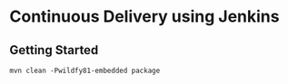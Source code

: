 # Continuous Delivery using Jenkins

## Getting Started


```
mvn clean -Pwildfy81-embedded package
```

